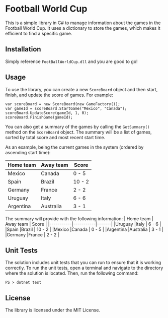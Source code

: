 # Football World Cup

This is a simple library in C# to manage information about the games in the Football World Cup. It uses a dictionary to store the games, which makes it efficient to find a specific game.

## Installation

Simply reference `FootBallWorldCup.dll` and you are good to go!

## Usage
To use the library, you can create a new `ScoreBoard` object and then start, finish, and update the score of games. For example:

```
var scoreBoard = new ScoreBoard(new GameFactory());
var gameId = scoreBoard.StartGame("Mexico", "Canada");
scoreBoard.UpdateScore(gameId, 1, 0);
scoreBoard.FinishGame(gameId);
```
You can also get a summary of the games by calling the `GetSummary()` method on the `ScoreBoard` object. The summary will be a list of games, sorted by total score and most recent start time.

As an example, being the current games in the system (ordered by ascending start time):

| Home team | Away team | Score |
|-----------|-----------|-------|
|Mexico     |Canada     | 0 - 5 |
|Spain      |Brazil     | 10 - 2 |
|Germany    |France     | 2 - 2 |
|Uruguay    |Italy      | 6 - 6 |
|Argentina  |Australia  | 3 - 1 |


The summary will provide with the following information:
| Home team | Away team | Score |
|-----------|-----------|-------|
|Uruguay    |Italy      | 6 - 6 |
|Spain      |Brazil     | 10 - 2 |
|Mexico     |Canada     | 0 - 5 |
|Argentina  |Australia  | 3 - 1 |
|Germany    |France     | 2 - 2 |

## Unit Tests
The solution includes unit tests that you can run to ensure that it is working correctly. To run the unit tests, open a terminal and navigate to the directory where the solution is located. Then, run the following command:

```
PS > dotnet test
```

## License
The library is licensed under the MIT License.
